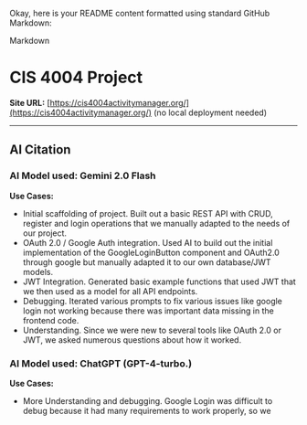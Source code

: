 Okay, here is your README content formatted using standard GitHub Markdown:

Markdown

# CIS 4004 Project

**Site URL:** [https://cis4004activitymanager.org/](https://cis4004activitymanager.org/) (no local deployment needed)

---

## AI Citation

### AI Model used: Gemini 2.0 Flash

**Use Cases:**

* Initial scaffolding of project. Built out a basic REST API with CRUD, register and login operations that we manually adapted to the needs of our project.
* OAuth 2.0 / Google Auth integration. Used AI to build out the initial implementation of the GoogleLoginButton component and OAuth2.0 through google but manually adapted it to our own database/JWT models.
* JWT Integration. Generated basic example functions that used JWT that we then used as a model for all API endpoints.
* Debugging. Iterated various prompts to fix various issues like google login not working because there was important data missing in the frontend code.
* Understanding. Since we were new to several tools like OAuth 2.0 or JWT, we asked numerous questions about how it worked.

### AI Model used: ChatGPT (GPT-4-turbo.)

**Use Cases:**

* More Understanding and debugging. Google Login was difficult to debug because it had many requirements to work properly, so we 